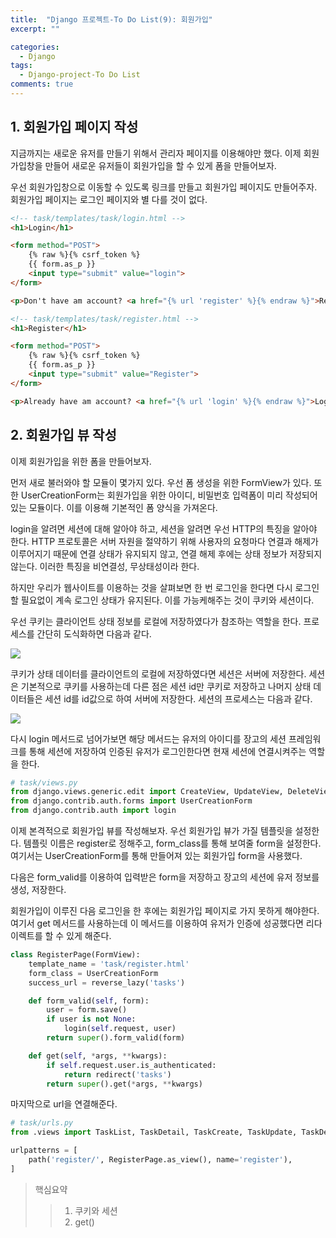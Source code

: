 ```yaml
---
title:  "Django 프로젝트-To Do List(9): 회원가입"
excerpt: ""

categories:
  - Django
tags:
  - Django-project-To Do List
comments: true
---
```


## 1. 회원가입 페이지 작성

지금까지는 새로운 유저를 만들기 위해서 관리자 페이지를 이용해야만 했다. 이제 회원가입창을 만들어 새로운 유저들이 회원가입을 할 수 있게 폼을 만들어보자.

우선 회원가입창으로 이동할 수 있도록 링크를 만들고 회원가입 페이지도 만들어주자. 회원가입 페이지는 로그인 페이지와 별 다를 것이 없다. 

```html
<!-- task/templates/task/login.html -->
<h1>Login</h1>

<form method="POST">
    {% raw %}{% csrf_token %}
    {{ form.as_p }}
    <input type="submit" value="login">
</form>

<p>Don't have am account? <a href="{% url 'register' %}{% endraw %}">Register</a> </p>
```
```html
<!-- task/templates/task/register.html -->
<h1>Register</h1>

<form method="POST">
    {% raw %}{% csrf_token %}
    {{ form.as_p }}
    <input type="submit" value="Register">
</form>

<p>Already have am account? <a href="{% url 'login' %}{% endraw %}">Login</a> </p>
```

## 2. 회원가입 뷰 작성

이제 회원가입을 위한 폼을 만들어보자.

먼저 새로 불러와야 할 모듈이 몇가지 있다. 우선 폼 생성을 위한 FormView가 있다. 또한 UserCreationForm는 회원가입을 위한 아이디, 비밀번호 입력폼이 미리 작성되어 있는 모듈이다. 이를 이용해 기본적인 폼 양식을 가져온다.

login을 알려면 세션에 대해 알아야 하고, 세션을 알려면 우선 HTTP의 특징을 알아야 한다. HTTP 프로토콜은 서버 자원을 절약하기 위해 사용자의 요청마다 연결과 해제가 이루어지기 때문에 연결 상태가 유지되지 않고, 연결 해제 후에는 상태 정보가 저장되지 않는다. 이러한 특징을 비연결성, 무상태성이라 한다.

하지만 우리가 웹사이트를 이용하는 것을 살펴보면 한 번 로그인을 한다면 다시 로그인할 필요없이 계속 로그인 상태가 유지된다. 이를 가능케해주는 것이 쿠키와 세션이다.

우선 쿠키는 클라이언트 상태 정보를 로컬에 저장하였다가 참조하는 역할을 한다. 프로세스를 간단히 도식화하면 다음과 같다.

<img src="https://drive.google.com/uc?export=view&id=1SvtRw-vi7wpiCzYl1tqyBDa5M4KBPKUL">

쿠키가 상태 데이터를 클라이언트의 로컬에 저장하였다면 세션은 서버에 저장한다. 세션은 기본적으로 쿠키를 사용하는데 다른 점은 세션 id만 쿠키로 저장하고 나머지 상태 데이터들은 세션 id를 id값으로 하여 서버에 저장한다. 세션의 프로세스는 다음과 같다. 

<img src="https://drive.google.com/uc?export=view&id=1qmAV0Jfp6FRhhrzo9eFYvHfvpLuauXi7">

다시 login 메서드로 넘어가보면 해당 메서드는 유저의 아이디를 장고의 세션 프레임워크를 통해 세션에 저장하여 인증된 유저가 로그인한다면 현재 세션에 연결시켜주는 역할을 한다.

```python
# task/views.py
from django.views.generic.edit import CreateView, UpdateView, DeleteView, FormView
from django.contrib.auth.forms import UserCreationForm
from django.contrib.auth import login
```

이제 본격적으로 회원가입 뷰를 작성해보자. 우선 회원가입 뷰가 가질 템플릿을 설정한다. 템플릿 이름은 register로 정해주고, form_class를 통해 보여줄 form을 설정한다. 여기서는 UserCreationForm를 통해 만들어져 있는 회원가입 form을 사용했다.

다음은 form_valid를 이용하여 입력받은 form을 저장하고 장고의 세션에 유저 정보를 생성, 저장한다.

회원가입이 이루진 다음 로그인을 한 후에는 회원가입 페이지로 가지 못하게 해야한다. 여기서 get 메서드를 사용하는데 이 메서드를 이용하여 유저가 인증에 성공했다면 리다이렉트를 할 수 있게 해준다.

```python
class RegisterPage(FormView):
    template_name = 'task/register.html'
    form_class = UserCreationForm
    success_url = reverse_lazy('tasks')

    def form_valid(self, form):
        user = form.save()
        if user is not None:
            login(self.request, user)
        return super().form_valid(form)

    def get(self, *args, **kwargs):
        if self.request.user.is_authenticated:
            return redirect('tasks')
        return super().get(*args, **kwargs)
```

마지막으로 url을 연결해준다.

```python
# task/urls.py
from .views import TaskList, TaskDetail, TaskCreate, TaskUpdate, TaskDelete, CustomLoginView, RegisterPage

urlpatterns = [
    path('register/', RegisterPage.as_view(), name='register'),
]
```

> 핵심요약
>> 1. 쿠키와 세션
>> 2. get()
